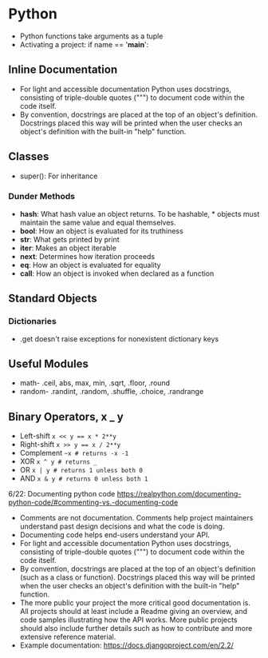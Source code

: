 # Python

* Python functions take arguments as a tuple
* Activating a project: if name == '__main__':

## Inline Documentation

* For light and accessible documentation Python uses docstrings, consisting of triple-double quotes (""") to document code within the code itself.
* By convention, docstrings are placed at the top of an object's definition. Docstrings placed this way will be printed when the user checks an object's definition with the built-in "help" function.


## Classes

* super(): For inheritance

### Dunder Methods

* __hash__: What hash value an object returns. To be hashable, * objects must maintain the same value and equal themselves.
* __bool__: How an object is evaluated for its truthiness
* __str__: What gets printed by print
* __iter__: Makes an object iterable
* __next__: Determines how iteration proceeds
* __eq__: How an object is evaluated for equality
* __call__: How an object is invoked when declared as a function

## Standard Objects

### Dictionaries

* .get doesn't raise exceptions for nonexistent dictionary keys

## Useful Modules

* math- .ceil, abs, max, min, .sqrt, .floor, .round
* random- .randint, .random, .shuffle, .choice, .randrange

## Binary Operators, x _ y

* Left-shift `x << y == x * 2**y`
* Right-shift `x >> y == x / 2**y`
* Complement `~x # returns -x -1`
* XOR `x ^ y # returns _`
* OR `x | y # returns 1 unless both 0`
* AND `x & y # returns 0 unless both 1`


6/22:
Documenting python code 
https://realpython.com/documenting-python-code/#commenting-vs.-documenting-code

- Comments are not documentation. Comments help project maintainers understand past design decisions and what the code is doing. 
- Documenting code helps end-users understand your API.
- For light and accessible documentation Python uses docstrings, consisting of triple-double quotes (""") to document code within the code itself.
- By convention, docstrings are placed at the top of an object's definition (such as a class or function). Docstrings placed this way will be printed when the user checks an object's definition with the built-in "help" function.
- The more public your project the more critical good documentation is. All projects should at least include a Readme giving an overview, and code samples illustrating how the API works. More public projects should also include further details such as how to contribute and more extensive reference material.
- Example documentation: https://docs.djangoproject.com/en/2.2/
